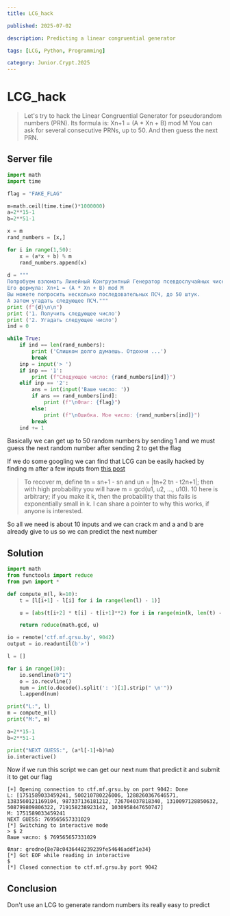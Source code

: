 ```yaml
---
title: LCG_hack

published: 2025-07-02

description: Predicting a linear congruential generator

tags: [LCG, Python, Programming]

category: Junior.Crypt.2025
---
```


# LCG_hack
> Let's try to hack the Linear Congruential Generator for pseudorandom numbers (PRN). Its formula is: Xn+1 = (A * Xn + B) mod M You can ask for several consecutive PRNs, up to 50. And then guess the next PRN.

## Server file
```python
import math
import time

flag = "FAKE_FLAG"

m=math.ceil(time.time()*1000000)
a=2**15-1
b=2**51-1

x = m
rand_numbers = [x,]

for i in range(1,50):
    x = (a*x + b) % m
    rand_numbers.append(x)
    
d = """
Попробуем взломать Линейный Конгруэнтный Генератор псевдослучайных чисел (ПСЧ).
Его формула: Xn+1 = (A * Xn + B) mod M
Вы можете попросить несколько последовательных ПСЧ, до 50 штук.
А затем угадать следующее ПСЧ."""
print (f"{d}\n\n")
print ('1. Получить следующее число')
print ('2. Угадать следующее число')
ind = 0

while True:
    if ind == len(rand_numbers):
        print ('Слишком долго думаешь. Отдохни ...')
        break
    inp = input('> ')
    if inp == '1':
        print (f"Следующее число: {rand_numbers[ind]}")
    elif inp == '2':
        ans = int(input('Ваше число: '))
        if ans == rand_numbers[ind]:
            print (f"\nФлаг: {flag}")
        else:
            print (f"\nОшибка. Мое число: {rand_numbers[ind]}")
        break
    ind += 1
```

Basically we can get up to 50 random numbers by sending 1 and we must guess the next random number after sending 2 to get the flag

If we do some googling we can find that LCG can be easily hacked by finding m after a few inputs from [this post](https://security.stackexchange.com/questions/4268/cracking-a-linear-congruential-generator)
> To recover m, define tn = sn+1 - sn and un = |tn+2 tn - t2n+1|; then with high probability you will have m = gcd(u1, u2, ..., u10). 10 here is arbitrary; if you make it k, then the probability that this fails is exponentially small in k. I can share a pointer to why this works, if anyone is interested.

So all we need is about 10 inputs and we can crack m and a and b are already give to us so we can predict the next number

## Solution

```python
import math
from functools import reduce
from pwn import *

def compute_m(l, k=10):
    t = [l[i+1] - l[i] for i in range(len(l) - 1)]

    u = [abs(t[i+2] * t[i] - t[i+1]**2) for i in range(min(k, len(t) - 2))]

    return reduce(math.gcd, u)

io = remote('ctf.mf.grsu.by', 9042)
output = io.readuntil(b'>')

l = []

for i in range(10):
    io.sendline(b"1")
    o = io.recvline()
    num = int(o.decode().split(': ')[1].strip(" \n'"))
    l.append(num)

print("L:", l)
m = compute_m(l)
print("M:", m)

a=2**15-1
b=2**51-1

print("NEXT GUESS:", (a*l[-1]+b)%m)
io.interactive()
```

Now if we run this script we can get our next num that predict it and submit it to get our flag

```
[+] Opening connection to ctf.mf.grsu.by on port 9042: Done
L: [1751589033459241, 500210780226006, 1288260367646571, 1383560121169104, 987337136181212, 726704037818340, 1310097128850632, 508799809806322, 719158238923142, 1030958447650747]
M: 1751589033459241
NEXT GUESS: 769565657331029
[*] Switching to interactive mode
> $ 2
Ваше число: $ 769565657331029

Флаг: grodno{8e78c0436448239239fe54646addf1e34}
[*] Got EOF while reading in interactive
$
[*] Closed connection to ctf.mf.grsu.by port 9042
```

## Conclusion

Don't use an LCG to generate random numbers its really easy to predict

